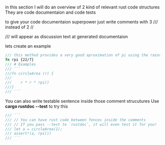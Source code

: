 in this section I will do an overview of 2 kind of relevant rust code structures  
They are code documentaion and code tests 

to give your code documentaion superpower just write comments with 3 /// instead of 2 // 

/// will appear as discussion text at generated documentaion

lets create an example
```Rust
/// this method provides a very good aproximation of pi using the razor 22/7
fn rpi {22/7}
/// # Examples
/// ```
///fn circleArea (r) {
///    
///    r * r * rpi()
///}
/// ```
```
You can also write testable sentence inside those comment strucutures
Use **cargo rustdoc --test** to try this

```Rust
/// ```
/// // You can have rust code between fences inside the comments
/// // If you pass --test to `rustdoc`, it will even test it for you!
/// let a = circleArea(1);
/// assert!(a, rpi())
/// ```
```
